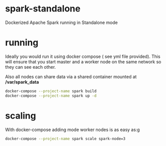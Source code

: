 # spark-standalone
Dockerized Apache Spark running in Standalone mode

# running 
Ideally you would run it using docker compose ( see yml file provided). This will ensure that you start master and a worker node on the same network so they can see each other.

Also all nodes can share data via a shared container mounted at **/var/spark_data**

```bash
docker-compose --project-name spark build
docker-compose --project-name spark up -d
```

# scaling
With docker-compose adding mode worker nodes is as easy as:g

```bash
docker-compose --project-name spark scale spark-node=3
```